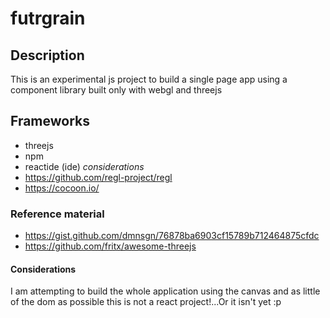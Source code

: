 # futrgrain

## Description
This is an experimental js project to build a single page app using a component library built only with webgl and threejs

## Frameworks
- threejs
- npm
- reactide (ide)
*considerations*
- https://github.com/regl-project/regl
- https://cocoon.io/

### Reference material
- https://gist.github.com/dmnsgn/76878ba6903cf15789b712464875cfdc
- https://github.com/fritx/awesome-threejs

#### Considerations
I am attempting to build the whole application using the canvas and as little of the dom as possible this is not a react project!...Or it isn't yet :p
